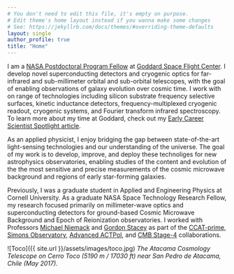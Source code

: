 ```yaml
---
# You don't need to edit this file, it's empty on purpose.
# Edit theme's home layout instead if you wanna make some changes
# See: https://jekyllrb.com/docs/themes/#overriding-theme-defaults
layout: single
author_profile: true
title: "Home"
---
```


I am a [NASA Postdoctoral Program Fellow](https://npp.orau.org/) at [Goddard Space Flight Center](https://www.nasa.gov/goddard). I develop novel superconducting detectors and cryogenic optics for far-infrared and sub-millimeter orbital and sub-orbital telescopes, with the goal of enabling observations of galaxy evolution over cosmic time. I work with on range of technologies including silicon substrate frequency selective surfaces, kinetic inductance detectors, frequency-multiplexed cryogenic readout, cryogenic systems, and Fourier transform infrared spectroscopy. To learn more about my time at Goddard, check out my [Early Career Scientist Spotlight article](https://science.gsfc.nasa.gov/600/ECSS/Nicholas-Cothard.html).

As an applied physicist, I enjoy bridging the gap between state-of-the-art light-sensing technologies and our understanding of the universe. The goal of my work is to develop, improve, and deploy these technoliges for new astrophysics observatories, enabling studies of the content and evolution of the the most sensitive and precise measurements of the cosmic microwave background and regions of early star-forming galaxies.


Previously, I was a graduate student in Applied and Engineering Physics at Cornell University. As a graduate NASA Space Technology Research Fellow, my research focused primarily on millimeter-wave optics and superconducting detectors for ground-based Cosmic Microwave Background and Epoch of Reionization observatories. I worked with Professors [Michael Niemack](https://www.classe.cornell.edu/~mdn49/index.html) and [Gordon Stacey](https://astro.cornell.edu/gordon-j-stacey) as part of the [CCAT-prime](http://www.ccatobservatory.org/), [Simons Observatory](https://simonsobservatory.org/), [Advanced ACTPol](https://act.princeton.edu/), and [CMB Stage-4](https://cmb-s4.org/) collaborations.


<!---
#I work at NASA's Goddard Space Flight Center, developing novel superconducting detectors and cryogenic optics for far-infrared and submillimeter telescopes. My research experience involves transition edge sensors, kinetic inductance detectors, time-domain and frequency-domain cryogenic readout, and silicon-based frequency selective surfaces. 

#Dr. Cothard is a NASA Postdoctoral Program Fellow at Goddard Space Flight Center. He works on cryogenic optics and superconducting detectors for far-infrared and sub-millimeter telescope instrumentation. The goal of his technology development is to enable observations of the early universe and build a more complete picture of galaxy evolution over cosmic time.

#Welcome! I'm a PhD candidate in Applied and Engineering Physics and a NASA Space Technology Research Fellow at Cornell University. I work with Professors [Michael Niemack](https://www.classe.cornell.edu/~mdn49/index.html) and [Gordon Stacey](https://astro.cornell.edu/gordon-j-stacey) as part of the [CCAT-prime](http://www.ccatobservatory.org/), [Simons Observatory](https://simonsobservatory.org/), and [Advanced ACTPol](https://act.princeton.edu/) collaborations. My research currently focuses on far-IR and millimeter optics, superconducting detectors, and cryogenic readout systems for telescope instrumentation.
--->


![Toco]({{ site.url }}/assets/images/toco.jpg)
*The Atacama Cosmology Telescope on Cerro Toco (5190 m / 17030 ft) near San Pedro de Atacama, Chile (May 2017).*

